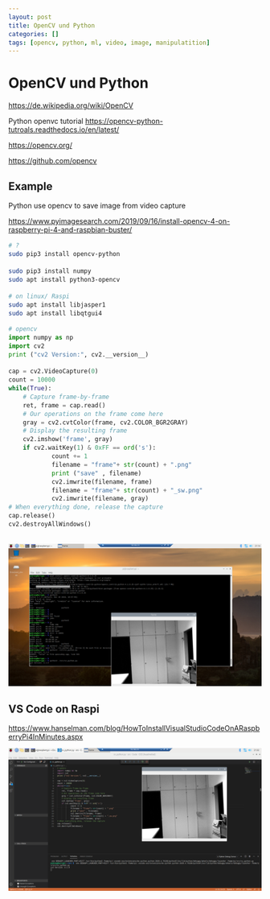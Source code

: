 ```yaml
---
layout: post
title: OpenCV und Python 
categories: []
tags: [opencv, python, ml, video, image, manipulatition]
--- 
```


# OpenCV und Python  

<https://de.wikipedia.org/wiki/OpenCV> 

Python openvc tutorial <https://opencv-python-tutroals.readthedocs.io/en/latest/>

<https://opencv.org/>

<https://github.com/opencv>

## Example

Python use opencv to save image from video capture 

https://www.pyimagesearch.com/2019/09/16/install-opencv-4-on-raspberry-pi-4-and-raspbian-buster/

    
```bash
# ? 
sudo pip3 install opencv-python 

sudo pip3 install numpy 
sudo apt install python3-opencv

# on linux/ Raspi 
sudo apt install libjasper1
sudo apt install libqtgui4 
```


```python 
# opencv 
import numpy as np
import cv2
print ("cv2 Version:", cv2.__version__)

cap = cv2.VideoCapture(0)
count = 10000
while(True):
    # Capture frame-by-frame
    ret, frame = cap.read()
    # Our operations on the frame come here
    gray = cv2.cvtColor(frame, cv2.COLOR_BGR2GRAY)
    # Display the resulting frame
    cv2.imshow('frame', gray)
    if cv2.waitKey(1) & 0xFF == ord('s'):
            count += 1
            filename = "frame"+ str(count) + ".png"
            print ("save" , filename)
            cv2.imwrite(filename, frame)
            filename = "frame"+ str(count) + "_sw.png"
            cv2.imwrite(filename, gray)
# When everything done, release the capture
cap.release()
cv2.destroyAllWindows()



```

![2020 05 04 Raspbery Opencv Video Frame](/pic/2020-05-04-raspbery-opencv-video-frame.png)

## VS Code on Raspi 


<https://www.hanselman.com/blog/HowToInstallVisualStudioCodeOnARaspberryPi4InMinutes.aspx>


![2020 05 04 Raspberry Pi VS Code Opencv Running in RDP](/pic/2020-05-04-raspberry-pi-vscode-opencv-running.png)

